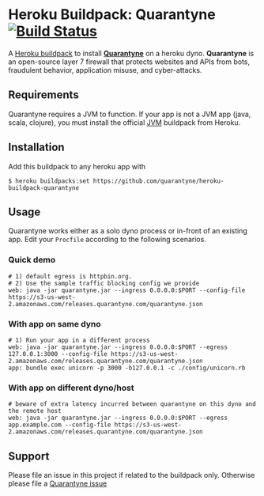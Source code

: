 # Heroku Buildpack: Quarantyne [![Build Status](https://travis-ci.org/quarantyne/heroku-buildpack-quarantyne.svg?branch=master)](https://travis-ci.org/quarantyne/heroku-buildpack-quarantyne)
A [Heroku buildpack](http://devcenter.heroku.com/articles/buildpacks) to install [**Quarantyne**](https://github.com/quarantyne/quarantyne) on a heroku dyno. **Quarantyne** is an open-source layer 7 firewall that protects websites and APIs from bots, fraudulent behavior, application misuse, and cyber-attacks.

## Requirements
Quarantyne requires a JVM to function. If your app is not a JVM app (java, scala, clojure), you must install the official [JVM](https://elements.heroku.com/buildpacks/heroku/heroku-buildpack-jvm-common) buildpack from Heroku.

## Installation
Add this buildpack to any heroku app with

    $ heroku buildpacks:set https://github.com/quarantyne/heroku-buildpack-quarantyne

## Usage
Quarantyne works either as a solo dyno process or in-front of an existing app. Edit your `Procfile` according to the following scenarios.

### Quick demo
    # 1) default egress is httpbin.org.
    # 2) Use the sample traffic blocking config we provide
    web: java -jar quarantyne.jar --ingress 0.0.0.0:$PORT --config-file https://s3-us-west-2.amazonaws.com/releases.quarantyne.com/quarantyne.json 

### With app on same dyno
    # 1) Run your app in a different process
    web: java -jar quarantyne.jar --ingress 0.0.0.0:$PORT --egress 127.0.0.1:3000 --config-file https://s3-us-west-2.amazonaws.com/releases.quarantyne.com/quarantyne.json 
    app: bundle exec unicorn -p 3000 -b127.0.0.1 -c ./config/unicorn.rb
    
### With app on different dyno/host
    # beware of extra latency incurred between quarantyne on this dyno and the remote host
    web: java -jar quarantyne.jar --ingress 0.0.0.0:$PORT --egress app.example.com --config-file https://s3-us-west-2.amazonaws.com/releases.quarantyne.com/quarantyne.json 

## Support
Please file an issue in this project if related to the buildpack only. Otherwise please file a [Quarantyne issue](https://github.com/quarantyne/quarantyne/issues)

